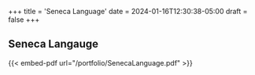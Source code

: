 +++
title = 'Seneca Language'
date = 2024-01-16T12:30:38-05:00
draft = false
+++

## Seneca Langauge

{{< embed-pdf url="/portfolio/SenecaLanguage.pdf" >}}
